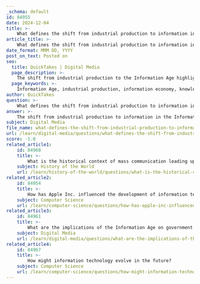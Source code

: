 ```yaml
---
_schema: default
id: 84955
date: 2024-12-04
title: >-
    What defines the shift from industrial production to information in the Information Age?
article_title: >-
    What defines the shift from industrial production to information in the Information Age?
date_format: MMM DD, YYYY
post_on_text: Posted on
seo:
  title: QuickTakes | Digital Media
  page_description: >-
    The shift from industrial production to the Information Age highlights the transition to an economy centered on information technology, the commodification of knowledge, and significant societal changes driven by technological advancements.
  page_keywords: >-
    Information Age, industrial production, information economy, knowledge commodity, technological advancements, Internet, digital technologies, social impact, information overload, digital literacy, artificial intelligence, machine learning
author: QuickTakes
question: >-
    What defines the shift from industrial production to information in the Information Age?
answer: >-
    The shift from industrial production to information in the Information Age is defined by several key factors that fundamentally transformed economies, societies, and the way individuals interact with information.\n\n1. **Transition from Industrial to Information Economy**: The Information Age marks a significant transition from an economy primarily based on industrial production, which was characterized by the extraction and processing of natural resources, to one that centers around information technology. This shift began in the mid-20th century and has been linked to technological advancements such as the development of the transistor in 1947 and the optical amplifier in 1957. These innovations laid the groundwork for the digital revolution, enabling the rapid dissemination and accessibility of information.\n\n2. **Knowledge as a Commodity**: In the Information Age, knowledge has become a critical raw material for economic and social development. Unlike the Industrial Age, where physical goods were the primary output, the Information Age emphasizes the production, management, and distribution of information. This has led to the emergence of new industries focused on data processing, software development, and digital communication.\n\n3. **Technological Milestones**: The rise of the Internet and digital technologies has been pivotal in this transition. The Internet serves as the backbone of the Information Age, facilitating global connectivity and the exchange of information. The proliferation of personal computers and mobile devices has further democratized access to information, allowing individuals and businesses to engage in commerce, communication, and content creation on an unprecedented scale.\n\n4. **Societal Impacts**: The Information Age has reshaped social interactions, work environments, and cultural norms. It has enabled new forms of social engagement through platforms like social media, which have transformed how people connect and share information. Additionally, the digital economy has created new job opportunities while rendering some traditional manufacturing roles obsolete, leading to significant shifts in employment patterns.\n\n5. **Information Overload and Complexity**: With the vast amount of information available, individuals and organizations face challenges related to information overload. The ability to process and make sense of this information has become crucial, highlighting the importance of digital literacy and critical thinking skills in navigating the complexities of the Information Age.\n\n6. **Future Implications**: As we continue to advance technologically, the role of artificial intelligence and machine learning is expected to further influence the Information Age. These technologies promise to enhance data analysis, automate processes, and create new opportunities for innovation, but they also raise ethical and societal questions regarding privacy, security, and the future of work.\n\nIn summary, the shift from industrial production to information in the Information Age is characterized by the emergence of an information-centric economy, the commodification of knowledge, technological advancements, and profound societal changes that redefine how we interact with the world around us.
subject: Digital Media
file_name: what-defines-the-shift-from-industrial-production-to-information-in-the-information-age.md
url: /learn/digital-media/questions/what-defines-the-shift-from-industrial-production-to-information-in-the-information-age
score: -1.0
related_article1:
    id: 84968
    title: >-
        What is the historical context of mass communication leading up to the Information Age?
    subject: History of the World
    url: /learn/history-of-the-world/questions/what-is-the-historical-context-of-mass-communication-leading-up-to-the-information-age
related_article2:
    id: 84954
    title: >-
        How has Apple Inc. influenced the development of information technology?
    subject: Computer Science
    url: /learn/computer-science/questions/how-has-apple-inc-influenced-the-development-of-information-technology
related_article3:
    id: 84961
    title: >-
        What are the implications of the Information Age on government and politics?
    subject: Digital Media
    url: /learn/digital-media/questions/what-are-the-implications-of-the-information-age-on-government-and-politics
related_article4:
    id: 84967
    title: >-
        How might information technology evolve in the future?
    subject: Computer Science
    url: /learn/computer-science/questions/how-might-information-technology-evolve-in-the-future
---
```


&nbsp;